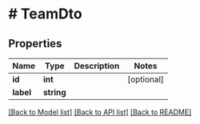 # # TeamDto

## Properties

Name | Type | Description | Notes
------------ | ------------- | ------------- | -------------
**id** | **int** |  | [optional]
**label** | **string** |  |

[[Back to Model list]](../../README.md#models) [[Back to API list]](../../README.md#endpoints) [[Back to README]](../../README.md)
